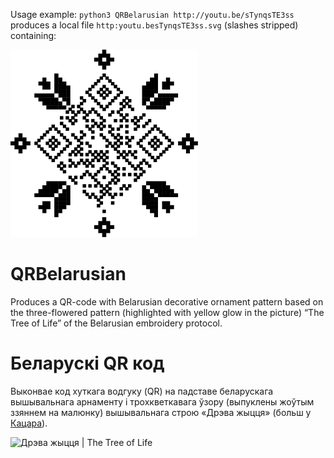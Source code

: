 Usage example: `python3 QRBelarusian http://youtu.be/sTynqsTE3ss` produces a local file `http:youtu.besTynqsTE3ss.svg` (slashes stripped) containing: 

<img width="300px;" src="httpyoutu.besTynqsTE3ss.svg" alt="Жалуды Дарафеева|Acorns, by Darafiejeva">

# QRBelarusian

Produces a QR-code with Belarusian decorative ornament pattern based on the three-flowered pattern (highlighted with yellow glow in the picture) “The Tree of Life” of the Belarusian embroidery protocol.

# Беларускі QR код
Выконвае код хуткага водгуку (QR) на падставе беларускага вышывальнага арнаменту і трохкветкавага  ўзору (выпуклены жоўтым ззяннем на малюнку) вышывальнага строю «Дрэва жыцця» (больш у [Кацара](https://knihi.com/Michail_Kacar/Bielaruski_arnamient_Tkactva_Vysyuka.html#124)). 

![Дрэва жыцця | The Tree of Life](dreva-zyćcia.png)

